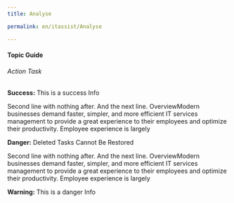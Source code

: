 ```yaml
---
title: Analyse

permalink: en/itassist/Analyse

---
```

#### Topic Guide
###### Action Task


<success> **Success:**  This is a success Info </success>


Second line with nothing after.
And the next line. OverviewModern businesses demand faster, simpler, and more efficient IT services management to provide a great experience to their employees and optimize their productivity. Employee experience is largely 

<danger> **Danger:**  Deleted Tasks Cannot Be Restored </danger>

Second line with nothing after.
And the next line. OverviewModern businesses demand faster, simpler, and more efficient IT services management to provide a great experience to their employees and optimize their productivity. Employee experience is largely 


<warning> **Warning:** This is a danger Info </warning>
